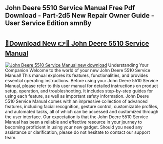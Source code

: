 ## John Deere 5510 Service Manual Free Pdf Download - Part-2d5 New Repair Owner Guide - User Service Edition smnBy

# <h2><a href="http://bc4552.oget.top/?id=John+Deere+5510+Service+Manual">🔗Download New 👉🔴 John Deere 5510 Service Manual</a></h2>

[![John Deere 5510 Service Manual new download](https://i.imgur.com/5g1atiW.png)](http://bc4552.oget.top/?id=John+Deere+5510+Service+Manual)
Understanding Your Companion Welcome to the world of your new John Deere 5510 Service Manual! This manual explores its features, functionalities, and provides essential operating instructions. Before using your John Deere 5510 Service Manual, please refer to this user manual for detailed instructions on product setup, operation, and troubleshooting. It includes step-by-step guides for using each feature, as well as important safety information. John Deere 5510 Service Manual comes with an impressive collection of advanced features, including facial recognition, gesture control, customizable profiles, and automated tasks, all of which can be accessed and customized through the user interface. Our expectation is that the John Deere 5510 Service Manual has been a reliable and effective resource in your journey to becoming proficient in using your new gadget. Should you need any assistance or clarification, please do not hesitate to contact our support team.
